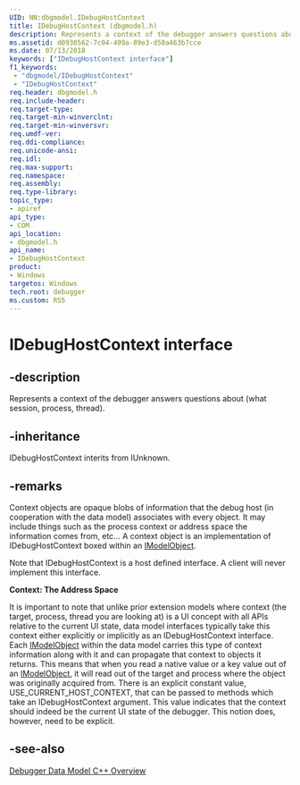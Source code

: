 ```yaml
---
UID: NN:dbgmodel.IDebugHostContext
title: IDebugHostContext (dbgmodel.h)
description: Represents a context of the debugger answers questions about (what session, process, thread).
ms.assetid: d0930562-7c04-499a-89e3-d50a463b7cce
ms.date: 07/13/2018
keywords: ["IDebugHostContext interface"]
f1_keywords:
 - "dbgmodel/IDebugHostContext"
 - "IDebugHostContext"
req.header: dbgmodel.h
req.include-header:
req.target-type:
req.target-min-winverclnt:
req.target-min-winversvr:
req.umdf-ver:
req.ddi-compliance:
req.unicode-ansi:
req.idl:
req.max-support:
req.namespace:
req.assembly:
req.type-library: 
topic_type: 
- apiref
api_type: 
- COM
api_location: 
- dbgmodel.h
api_name: 
- IDebugHostContext
product:
- Windows
targetos: Windows
tech.root: debugger
ms.custom: RS5
---
```


# IDebugHostContext interface

## -description

Represents a context of the debugger answers questions about (what session, process, thread).


## -inheritance
IDebugHostContext interits from IUnknown. 
## -remarks

Context objects are opaque blobs of information that the debug host (in cooperation with the data model) associates with every object. It may include things such as the process context or address space the information comes from, etc... A context object is an implementation of IDebugHostContext boxed within an [IModelObject](nn-dbgmodel-imodelobject.md). 

Note that IDebugHostContext is a host defined interface. A client will never implement this interface. 

**Context: The Address Space**

It is important to note that unlike prior extension models where context (the target, process, thread you are looking at) is a UI concept with all APIs relative to the current UI state, data model interfaces typically take this context either explicitly or implicitly as an IDebugHostContext interface. Each [IModelObject](nn-dbgmodel-imodelobject.md) within the data model carries this type of context information along with it and can propagate that context to objects it returns. This means that when you read a native value or a key value out of an [IModelObject](nn-dbgmodel-imodelobject.md), it will read out of the target and process where the object was originally acquired from. 
There is an explicit constant value, USE_CURRENT_HOST_CONTEXT, that can be passed to methods which take an IDebugHostContext argument. This value indicates that the context should indeed be the current UI state of the debugger. This notion does, however, need to be explicit. 



## -see-also

[Debugger Data Model C++ Overview](https://docs.microsoft.com/windows-hardware/drivers/debugger/data-model-cpp-overview)
